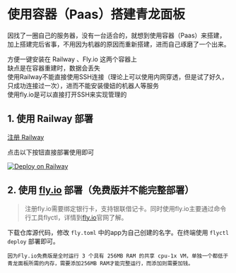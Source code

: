 # 使用容器（Paas）搭建青龙面板

因找了一圈自己的服务器，没有一台适合的，就想到使用容器（Paas）来搭建，加上搭建完后省事，不用因为机器的原因而重新搭建，进而自己琢磨了一个出来。

方便一键安装在 Railway 、Fly.io 这两个容器上  
缺点是在容器重建时，数据会丢失  
使用Railway不能直接使用SSH连接（理论上可以使用内网穿透，但是试了好久，只成功连接过一次），进而不能安装傻妞的机器人等服务  
使用fly.io是可以直接打开SSH来实现管理的

## 1. 使用 Railway 部署

[注册 Railway](https://railway.app/?referralCode=Xh3DQG)

点击以下按钮直接部署使用即可

[![Deploy on Railway](https://www.railway.app/button.svg)](https://railway.app/new/template?template=https://github.com/Originat/qinglong-paas)

## 2. 使用 [fly.io](https://fly.io) 部署（免费版并不能完整部署）

> 注册fly.io需要绑定银行卡，支持银联借记卡。同时使用fly.io主要通过命令行工具flyctl，详情到[fly.io](https://fly.io)官网了解。

下载仓库源代码，修改 `fly.toml` 中的app为自己创建的名字。在终端使用 `flyctl deploy` 部署即可。

`因为Fly.io免费版是全时运行 3 个具有 256MB RAM 的共享 cpu-1x VM，单独一个都低于青龙面板所需的内存，需要添加256MB RAM才能完整运行，而添加则需要加钱。`
